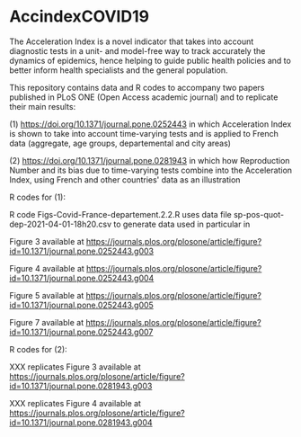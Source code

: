 # AccindexCOVID19
The Acceleration Index is a novel indicator that takes into account diagnostic tests in a unit- and model-free way to track accurately the dynamics of epidemics, hence helping to guide public health policies and to better inform health specialists and the general population.

This repository contains data and R codes to accompany two papers published in PLoS ONE (Open Access academic journal) and to replicate their main results: 

(1) https://doi.org/10.1371/journal.pone.0252443 in which Acceleration Index is shown to take into account time-varying tests and is applied to French data (aggregate, age groups, departemental and city areas)

(2) https://doi.org/10.1371/journal.pone.0281943 in which how Reproduction Number and its bias due to time-varying tests combine into the Acceleration Index, using French and other countries' data as an illustration

R codes for (1):

R code Figs-Covid-France-departement.2.2.R uses data file sp-pos-quot-dep-2021-04-01-18h20.csv to generate data used in particular in 

Figure 3 available at https://journals.plos.org/plosone/article/figure?id=10.1371/journal.pone.0252443.g003

Figure 4 available at https://journals.plos.org/plosone/article/figure?id=10.1371/journal.pone.0252443.g004

Figure 5 available at https://journals.plos.org/plosone/article/figure?id=10.1371/journal.pone.0252443.g005

Figure 7 available at https://journals.plos.org/plosone/article/figure?id=10.1371/journal.pone.0252443.g007

R codes for (2):

XXX replicates Figure 3 available at https://journals.plos.org/plosone/article/figure?id=10.1371/journal.pone.0281943.g003

XXX replicates Figure 4 available at https://journals.plos.org/plosone/article/figure?id=10.1371/journal.pone.0281943.g004
